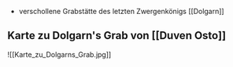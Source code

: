 - verschollene Grabstätte des letzten Zwergenkönigs [[Dolgarn]]

## Karte zu Dolgarn's Grab von [[Duven Osto]]

![[Karte_zu_Dolgarns_Grab.jpg]]
